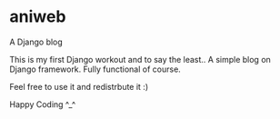 aniweb
======

A Django blog

This is my first Django workout and to say the least.. A simple blog on Django framework. Fully functional of course.

Feel free to use it and redistrbute it :)

Happy Coding ^_^
